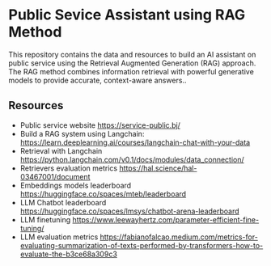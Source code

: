 # Public Sevice Assistant using RAG Method

This repository contains the data and resources to build an AI assistant on public service using the Retrieval Augmented Generation (RAG) approach. The RAG method combines information retrieval with powerful generative models to provide accurate, context-aware answers.. 

## Resources
- Public service website https://service-public.bj/
- Build a RAG system using Langchain: https://learn.deeplearning.ai/courses/langchain-chat-with-your-data
- Retrieval with Langchain https://python.langchain.com/v0.1/docs/modules/data_connection/
- Retrievers evaluation metrics https://hal.science/hal-03467001/document
- Embeddings models leaderboard https://huggingface.co/spaces/mteb/leaderboard
- LLM Chatbot leaderboard https://huggingface.co/spaces/lmsys/chatbot-arena-leaderboard
- LLM finetuning https://www.leewayhertz.com/parameter-efficient-fine-tuning/
- LLM evaluation metrics https://fabianofalcao.medium.com/metrics-for-evaluating-summarization-of-texts-performed-by-transformers-how-to-evaluate-the-b3ce68a309c3


